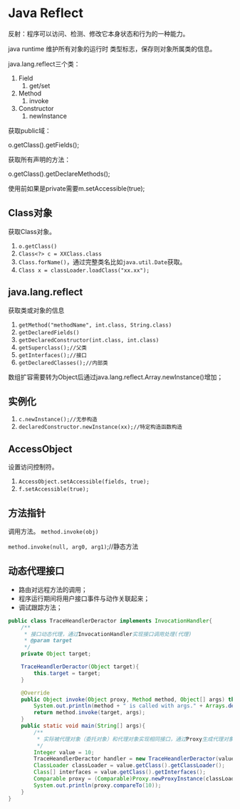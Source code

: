 # Java Reflect
反射：程序可以访问、检测、修改它本身状态和行为的一种能力。

java runtime 维护所有对象的运行时 类型标志，保存则对象所属类的信息。

java.lang.reflect三个类：

1. Field
   1. get/set
2. Method
   1. invoke
3. Constructor
   1. newInstance

获取public域：

o.getClass().getFields();

获取所有声明的方法：

o.getClass().getDeclareMethods();

使用前如果是private需要m.setAccessible(true);

## Class对象

获取Class对象。

1. `o.getClass()`
2. `Class<?> c = XXClass.class`
3. `Class.forName()`，通过完整类名比如`java.util.Date`获取。
4. `Class x = classLoader.loadClass("xx.xx");`

## java.lang.reflect
获取类或对象的信息

1. `getMethod("methodName", int.class, String.class)`
2. `getDeclaredFields()`
3. `getDeclaredConstructor(int.class, int.class)`
4. `getSuperclass();//父类`
5. `getInterfaces();//接口`
6. `getDeclaredClasses();//内部类`

数组扩容需要转为Object后通过java.lang.reflect.Array.newInstance()增加；

## 实例化

1. `c.newInstance();//无参构造`
2. `declaredConstructor.newInstance(xx);//特定构造函数构造`

## AccessObject
设置访问控制符。
1. `AccessObject.setAccessible(fields, true);`
2. `f.setAccessible(true);`

## 方法指针
调用方法。
`method.invoke(obj)`

`method.invoke(null, arg0, arg1)`;//静态方法

## 动态代理接口

* 路由对远程方法的调用；
* 程序运行期间将用户接口事件与动作关联起来；
* 调试跟踪方法；

```java
public class TraceHeandlerDeractor implements InvocationHandler{
    /**
     * 接口动态代理，通过InvocationHandler实现接口调用处理(代理)
     * @param target
     */
    private Object target;

    TraceHeandlerDeractor(Object target){
        this.target = target;
    }

    @Override
    public Object invoke(Object proxy, Method method, Object[] args) throws Throwable {
        System.out.println(method + " is called with args." + Arrays.deepToString(args));
        return method.invoke(target, args);
    }
    public static void main(String[] args){
        /**
         * 实际被代理对象（委托对象）和代理对象实现相同接口，通过Proxy生成代理对象；
         */
        Integer value = 10;
        TraceHeandlerDeractor handler = new TraceHeandlerDeractor(value);
        ClassLoader classLoader = value.getClass().getClassLoader();
        Class[] interfaces = value.getClass().getInterfaces();
        Comparable proxy = (Comparable)Proxy.newProxyInstance(classLoader, interfaces, handler);
        System.out.println(proxy.compareTo(10));
    }
}
```

